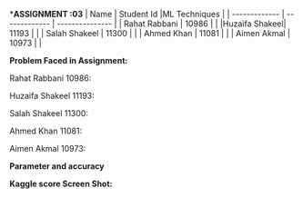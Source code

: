 ***ASSIGNMENT :03**
| Name          | Student Id    |ML Techniques    |
| ------------- | ------------- | --------------- |
| Rahat Rabbani | 10986         |                 | 
|Huzaifa Shakeel| 11193         |                 | 
| Salah Shakeel | 11300         |                 | 
| Ahmed Khan    | 11081         |                 | 
| Aimen Akmal   | 10973         |                 | 

**Problem Faced in Assignment:**

Rahat Rabbani 10986:


Huzaifa Shakeel 11193:


Salah Shakeel 11300:


Ahmed Khan 11081:


Aimen Akmal 10973:


**Parameter and accuracy**


**Kaggle score Screen Shot:**

